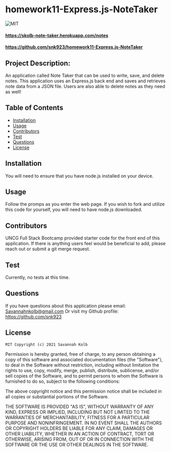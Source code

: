 # homework11-Express.js-NoteTaker

![MIT](https://img.shields.io/badge/license-MIT-brightgreen)
#### https://skolb-note-taker.herokuapp.com/notes
#### https://github.com/snk923/homework11-Express.js-NoteTaker

## Project Description:
An application called Note Taker that can be used to write, save, and delete notes. This application uses an Express.js back end and saves and retrieves note data from a JSON file. Users are also able to delete notes as they need as well!

## Table of Contents
* [Installation](#installation)
* [Usage](#usage)
* [Contributors](#contributors)
* [Test](#test)
* [Questions](#questions)
* [License](#license)

## Installation
You will need to ensure that you have node.js installed on your device. 

## Usage
Follow the promps as you enter the web page. If you wish to fork and utilize this code for yourself, you will need to have node.js downloaded. 

## Contributors
 UNCG Full Stack Bootcamp provided starter code for the front end of this application. If there is anything users feel would be beneficial to add, please reach out or submit a git merge request.  

## Test
Currently, no tests at this time. 

## Questions
If you have questions about this application please email: Savannahnkolb@gmail.com
Or visit my Github profile: https://github.com/snk923

## License
    MIT Copyright (c) 2021 Savannah Kolb

Permission is hereby granted, free of charge, to any person obtaining a copy
of this software and associated documentation files (the "Software"), to deal
in the Software without restriction, including without limitation the rights
to use, copy, modify, merge, publish, distribute, sublicense, and/or sell
copies of the Software, and to permit persons to whom the Software is
furnished to do so, subject to the following conditions:

The above copyright notice and this permission notice shall be included in all
copies or substantial portions of the Software.

THE SOFTWARE IS PROVIDED "AS IS", WITHOUT WARRANTY OF ANY KIND, EXPRESS OR
IMPLIED, INCLUDING BUT NOT LIMITED TO THE WARRANTIES OF MERCHANTABILITY,
FITNESS FOR A PARTICULAR PURPOSE AND NONINFRINGEMENT. IN NO EVENT SHALL THE
AUTHORS OR COPYRIGHT HOLDERS BE LIABLE FOR ANY CLAIM, DAMAGES OR OTHER
LIABILITY, WHETHER IN AN ACTION OF CONTRACT, TORT OR OTHERWISE, ARISING FROM,
OUT OF OR IN CONNECTION WITH THE SOFTWARE OR THE USE OR OTHER DEALINGS IN THE
SOFTWARE.
